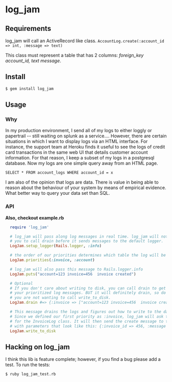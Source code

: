 # log_jam

## Requirements

log_jam will call an ActiveRecord like class. `AccountLog.create(:account_id => int, :message => text)`

This class must represent a table that has 2 columns: *foreign_key account_id, text message*.

## Install

```bash
$ gem install log_jam
```

## Usage

### Why

In my production environment, I send all of my logs to either loggly or
papertrail -- still waiting on splunk as a service.... However, there are
certain situations in which I want to display logs via an HTML interface. For
instance, the support team at Heroku finds it useful to see the logs of credit
card transactions in the same web UI that details customer account
information. For that reason, I keep a subset of my logs in a postgresql
database. Now my logs are one simple query away from an HTML page.

`SELECT * FROM account_logs WHERE account_id = x`

I am also of the opinion that logs are data. There is value in being able to
reason about the behaviour of your system by means of empirical evidence. What
better way to query your data set than SQL.

### API

**Also, checkout example.rb**

```ruby
  require 'log_jam'

  # log_jam will pass along log messages in real time. log_jam will not wait for
  # you to call drain before it sends messages to the default logger.
  LogJam.setup_logger(Rails.logger, :info)

  # the order of our priorities determines which table the log will be stored in.
  LogJam.priorities(:invoice, :account)

  # log_jam will also pass this message to Rails.logger.info
  LogJam.puts("account=123 invoice=456  invoice created")

  # Optional
  # If you don't care about writing to disk, you can call drain to get a hash of
  # your prioritized log messages. BUT it will definitely drain, so do this only if
  # you are not wanting to call write_to_disk.
  LogJam.drain #=> {:invoice => ["account=123 invoice=456  invoice created"]}

  # This message drains the logs and figures out how to write to the database.
  # Since we defined our first priority as :invoice, log_jam will ask the Kernel class
  # for the InvoiceLog class. It will then send the create message to the class
  # with parameters that look like this: {:invoice_id => 456, :message => "account=123 invoice=456  invoice created"}
  LogJam.write_to_disk
```

## Hacking on log_jam

I think this lib is feature complete; however, if you find a bug please add a test. To run the tests:

```bash
$ ruby log_jam_test.rb
```
